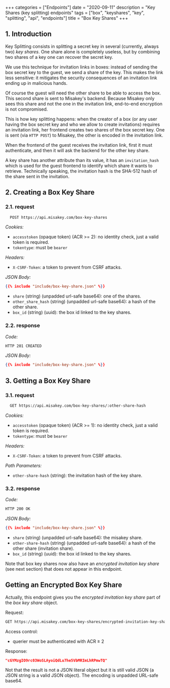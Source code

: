 +++
categories = ["Endpoints"]
date = "2020-09-11"
description = "Key Shares (key splitting) endpoints"
tags = ["box", "keyshares", "key", "splitting", "api", "endpoints"]
title = "Box Key Shares"
+++

## 1. Introduction

Key Splitting consists in splitting a secret key in several (currently, always two) *key shares*.
One share alone is completely useless, but by combining two shares of a key one can recover the secret key.

We use this technique for invitation links in boxes:
instead of sending the box secret key to the guest, we send a share of the key.
This makes the link less sensitive: it mitigates the security consequences of an invitation link ending up in malicious hands.

Of course the guest will need the other share to be able to access the box.
This second share is sent to Misakey's backend.
Because Misakey only sees this share and not the one in the invitation link,
end-to-end encryption is not compromised.

This is how key splitting happens:
when the creator of a box (or any user having the box secret key and who we allow to create invitations)
requires an invitation link, her frontend creates two shares of the box secret key.
One is sent (via `HTTP POST`) to Misakey, the other is encoded in the invitation link.

When the frontend of the guest receives the invitation link,
first it must authenticate,
and then it will ask the backend for the other key share.

A key share has another attribute than its value,
it has an `invitation_hash` which is used for the guest frontend to identify which share it wants to retrieve.
Technically speaking, the invitation hash is the SHA-512 hash of the share sent in the invitation.

## 2. Creating a Box Key Share

### 2.1. request

```bash
  POST https://api.misakey.com/box-key-shares
```

_Cookies:_
- `accesstoken` (opaque token) (ACR >= 2): no identity check, just a valid token is required.
- `tokentype`: must be `bearer`

_Headers:_
- `X-CSRF-Token`: a token to prevent from CSRF attacks.

_JSON Body:_
```json
{{% include "include/box-key-share.json" %}}
```

- `share` (string) (unpadded url-safe base64): one of the shares.
- `other_share_hash` (string) (unpadded url-safe base64): a hash of the other share.
- `box_id` (string) (uuid): the box id linked to the key shares.

### 2.2. response

_Code:_
```bash
HTTP 201 CREATED
```

_JSON Body:_
```json
{{% include "include/box-key-share.json" %}}
```

## 3. Getting a Box Key Share

### 3.1. request

```bash
  GET https://api.misakey.com/box-key-shares/:other-share-hash
```

_Cookies:_
- `accesstoken` (opaque token) (ACR >= 1): no identity check, just a valid token is required.
- `tokentype`: must be `bearer`

_Headers:_
- `X-CSRF-Token`: a token to prevent from CSRF attacks.

_Path Parameters:_
- `other-share-hash` (string): the invitation hash of the key share.

### 3.2. response

_Code:_
```bash
HTTP 200 OK
```

_JSON Body:_
```json
{{% include "include/box-key-share.json" %}}
```

- `share` (string) (unpadded url-safe base64): the misakey share.
- `other-share-hash` (string) (unpadded url-safe base64): a hash of the other share (invitation share).
- `box_id` (string) (uuid): the box id linked to the key shares.

Note that box key shares now also have an *encrypted invitation key share*
(see next section)
that does not appear in this endpoint.

## Getting an Encrypted Box Key Share

Actually, this endpoint gives you the *encrypted invitation key share* part
of the *box key share* object.

Request:
```bash
GET https://api.misakey.com/box-key-shares/encrypted-invitation-key-share?box_id=74ee16b5-89be-44f7-bcdd-117f496a90a7
```

Access control:
- querier must be authenticated with ACR ≥ 2

Response:
```json
"cGYMzgIO9rc03WoSLAyoiQdLu7he5VbMRImLhRPmwTQ"
```

Not that the result is not a JSON literal object but it is still valid JSON
(a JSON string is a valid JSON object).
The encoding is unpadded URL-safe base64.
